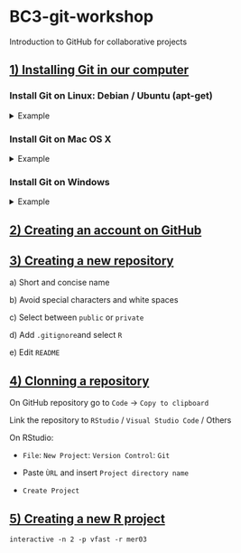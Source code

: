 # BC3-git-workshop
Introduction to GitHub for collaborative projects

## [1) Installing Git in our computer ]()

### Install Git on Linux: Debian / Ubuntu (apt-get)
<details><summary>Example</summary>
<p>
From your shell, install Git using apt-get:
  
```
sudo apt-get update
sudo apt-get install git
```

Verify the installation was successful by typing:

```
git --version
```

Configure your Git username and email using the following commands, replacing Mark's name with your own. These details will be associated with any commits that you create:

```
git config --global user.name "Mark Zuckerberg"
git config --global user.email "mark.zuckerberg@facebook.com"
```
<p>
</details>

### Install Git on Mac OS X
<details><summary>Example</summary>
<p>
# Installer

#### With Homebrew

Open your terminal and install Git using Homebrew:
```
brew install git
```
Verify the installation was successful by typing:
```
git --version
```
Configure your Git username and email using the following commands, replacing Mark's name with your own. These details will be associated with any commits that you create:
```
git config --global user.name "Mark Zuckerberg"
git config --global user.email "mark.zuckerberg@facebook.com"
```
<p>
</details>

### Install Git on Windows
<details><summary>Example</summary>
<p>
# Installer

<p>
</details>

## [2) Creating an account on GitHub](https://docs.github.com/en/get-started/quickstart/creating-an-account-on-github)

## [3) Creating a new repository](https://docs.github.com/en/repositories/creating-and-managing-repositories/creating-a-new-repository)
a) Short and concise name

b) Avoid special characters and white spaces

c) Select between `public` or `private`

d) Add `.gitignore`and select `R`

e) Edit `README`

## [4) Clonning a repository]()

On GitHub repository go to `Code` -> `Copy to clipboard`

Link the repository to `RStudio` / `Visual Studio Code` / Others

On RStudio:
  - `File`: `New Project`: `Version Control`: `Git`
  
  - Paste `ÙRL` and insert `Project directory name`

  - `Create Project`

## [5) Creating a new R project ]()



```
interactive -n 2 -p vfast -r mer03
````
